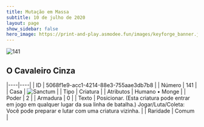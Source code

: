 ```yaml
---
title: Mutação em Massa
subtitle: 10 de julho de 2020
layout: page
show_sidebar: false
hero_image: https://print-and-play.asmodee.fun/images/keyforge_banner.jpg
---
```


![141](https://cdn.keyforgegame.com/media/card_front/pt/479_141_5J6G44JM8MGX_pt.png)

## O Cavaleiro Cinza

|----|----|
| ID | 5068f1e9-acc1-4214-88e3-755aae3db7b8 |
| Número | 141 |
| Casa | ![Sanctum](https://archonarcana.com/images/thumb/c/c7/Sanctum.png/22px-Sanctum.png "Santuário") |
| Tipo | Criatura |
| Atributos | Humano • Monge |
| Poder | 2 |
| Armadura | 0 |
| Texto | Posicionar. (Esta criatura pode entrar   em jogo em qualquer lugar da sua linha de batalha.)  Jogar/Luta/Coleta: Você pode preparar e lutar com uma criatura vizinha. |
| Raridade | Comum |
